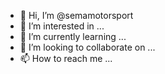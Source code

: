 - 👋 Hi, I’m @semamotorsport
- 👀 I’m interested in ...
- 🌱 I’m currently learning ...
- 💞️ I’m looking to collaborate on ...
- 📫 How to reach me ...

<!---
semamotorsport/semamotorsport is a ✨ special ✨ repository because its `README.md` (this file) appears on your GitHub profile.
You can click the Preview link to take a look at your changes.
--->
